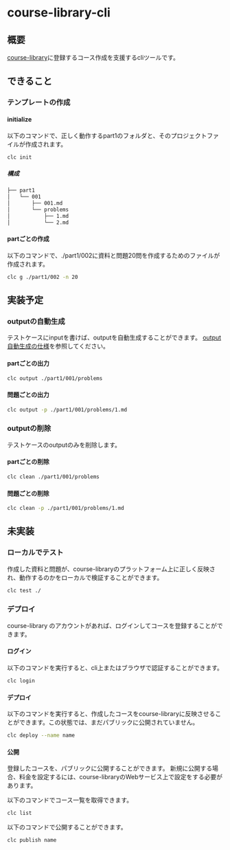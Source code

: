# course-library-cli

## 概要

[course-library](https://github.com/conea0/course-library)に登録するコース作成を支援するcliツールです。

## できること

### テンプレートの作成

#### initialize
以下のコマンドで、正しく動作するpart1のフォルダと、そのプロジェクトファイルが作成されます。
```sh
clc init
```

##### 構成
```sh
├── part1
│   └── 001
│       ├── 001.md
│       └── problems
│           ├── 1.md
│           └── 2.md
```


#### partごとの作成
以下のコマンドで、./part1/002に資料と問題20問を作成するためのファイルが作成されます。
```sh
clc g ./part1/002 -n 20
```

## 実装予定

### outputの自動生成
テストケースにinputを書けば、outputを自動生成することができます。
[output自動生成の仕様](https://github.com/conea0/course-library-cli/wiki/output%E8%87%AA%E5%8B%95%E7%94%9F%E6%88%90%E3%81%AE%E4%BB%95%E6%A7%98)を参照してください。

#### partごとの出力
```sh
clc output ./part1/001/problems
```

#### 問題ごとの出力
```sh
clc output -p ./part1/001/problems/1.md
```

### outputの削除
テストケースのoutputのみを削除します。
#### partごとの削除
```sh
clc clean ./part1/001/problems
```

#### 問題ごとの削除
```sh
clc clean -p ./part1/001/problems/1.md
```

## 未実装

### ローカルでテスト

作成した資料と問題が、course-libraryのプラットフォーム上に正しく反映され、動作するのかをローカルで検証することができます。

```sh
clc test ./
```

### デプロイ

course-library のアカウントがあれば、ログインしてコースを登録することができます。

#### ログイン
以下のコマンドを実行すると、cli上またはブラウザで認証することができます。
```sh
clc login
```

#### デプロイ

以下のコマンドを実行すると、作成したコースをcourse-libraryに反映させることができます。この状態では、まだパブリックに公開されていません。

```sh
clc deploy --name name 
```

#### 公開

登録したコースを、パブリックに公開することができます。
新規に公開する場合、料金を設定するには、course-libraryのWebサービス上で設定をする必要があります。

以下のコマンドでコース一覧を取得できます。

```sh
clc list
```

以下のコマンドで公開することができます。

```sh
clc publish name
